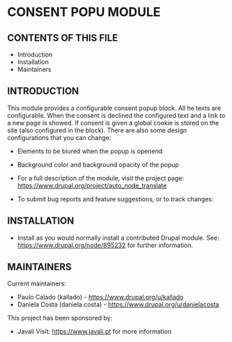 # CONSENT POPU MODULE

## CONTENTS OF THIS FILE

- Introduction
- Installation
- Maintainers

## INTRODUCTION

This module provides a configurable consent popup block.
All he texts are configurable.
When the consent is declined the configured text and a link to a new page is
showed.
If consent is given a global cookie is stored on the site
(also configured in the block).
There are also some design configurations that you can change:

- Elements to be blured when the popup is openend
- Background color and background opacity of the popup

- For a full description of the module, visit the project page:
  https://www.drupal.org/project/auto_node_translate
- To submit bug reports and feature suggestions, or to track changes:

## INSTALLATION

- Install as you would normally install a contributed Drupal module.
  See: https://www.drupal.org/node/895232 for further information.

## MAINTAINERS

Current maintainers:

- Paulo Calado (kallado) - https://www.drupal.org/u/kallado
- Daniela Costa (daniela.costa) - https://www.drupal.org/u/danielacosta

This project has been sponsored by:

- Javali
  Visit: https://www.javali.pt for more information
